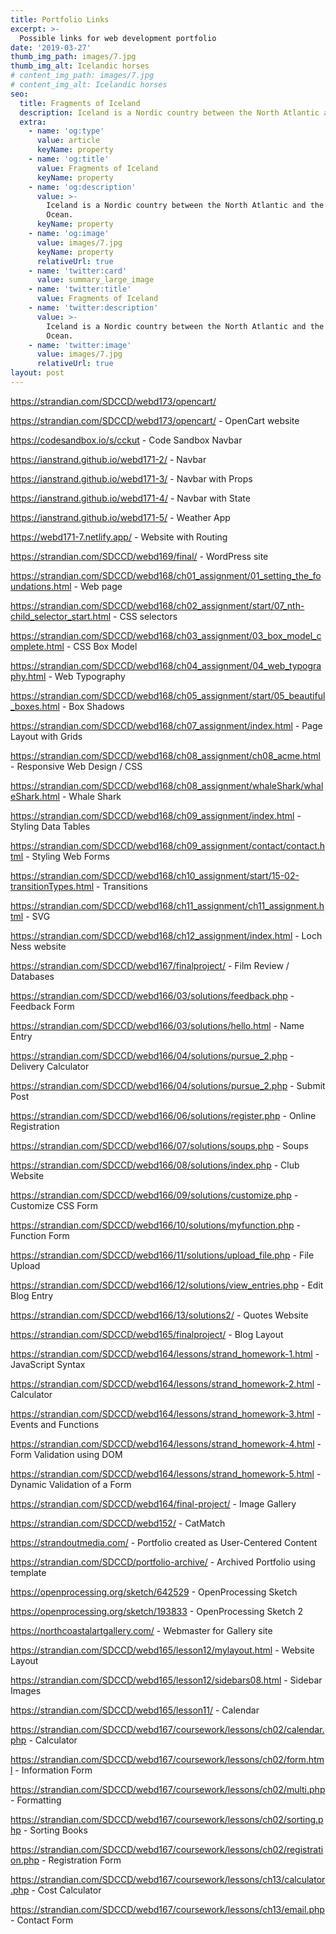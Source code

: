 ```yaml
---
title: Portfolio Links
excerpt: >-
  Possible links for web development portfolio
date: '2019-03-27'
thumb_img_path: images/7.jpg
thumb_img_alt: Icelandic horses
# content_img_path: images/7.jpg
# content_img_alt: Icelandic horses
seo:
  title: Fragments of Iceland
  description: Iceland is a Nordic country between the North Atlantic and the Arctic Ocean.
  extra:
    - name: 'og:type'
      value: article
      keyName: property
    - name: 'og:title'
      value: Fragments of Iceland
      keyName: property
    - name: 'og:description'
      value: >-
        Iceland is a Nordic country between the North Atlantic and the Arctic
        Ocean.
      keyName: property
    - name: 'og:image'
      value: images/7.jpg
      keyName: property
      relativeUrl: true
    - name: 'twitter:card'
      value: summary_large_image
    - name: 'twitter:title'
      value: Fragments of Iceland
    - name: 'twitter:description'
      value: >-
        Iceland is a Nordic country between the North Atlantic and the Arctic
        Ocean.
    - name: 'twitter:image'
      value: images/7.jpg
      relativeUrl: true
layout: post
---
```


<a href="https://strandian.com/SDCCD/webd173/opencart/" target="_blank">https://strandian.com/SDCCD/webd173/opencart/</a>

https://strandian.com/SDCCD/webd173/opencart/ - OpenCart website

https://codesandbox.io/s/cckut - Code Sandbox Navbar

https://ianstrand.github.io/webd171-2/ - Navbar

https://ianstrand.github.io/webd171-3/ - Navbar with Props

https://ianstrand.github.io/webd171-4/ - Navbar with State

https://ianstrand.github.io/webd171-5/ - Weather App

https://webd171-7.netlify.app/ - Website with Routing

https://strandian.com/SDCCD/webd169/final/ - WordPress site

https://strandian.com/SDCCD/webd168/ch01_assignment/01_setting_the_foundations.html - Web page

https://strandian.com/SDCCD/webd168/ch02_assignment/start/07_nth-child_selector_start.html - CSS selectors

https://strandian.com/SDCCD/webd168/ch03_assignment/03_box_model_complete.html - CSS Box Model

https://strandian.com/SDCCD/webd168/ch04_assignment/04_web_typography.html - Web Typography

https://strandian.com/SDCCD/webd168/ch05_assignment/start/05_beautiful_boxes.html - Box Shadows

https://strandian.com/SDCCD/webd168/ch07_assignment/index.html - Page Layout with Grids

https://strandian.com/SDCCD/webd168/ch08_assignment/ch08_acme.html - Responsive Web Design / CSS

https://strandian.com/SDCCD/webd168/ch08_assignment/whaleShark/whaleShark.html - Whale Shark

https://strandian.com/SDCCD/webd168/ch09_assignment/index.html - Styling Data Tables

https://strandian.com/SDCCD/webd168/ch09_assignment/contact/contact.html - Styling Web Forms

https://strandian.com/SDCCD/webd168/ch10_assignment/start/15-02-transitionTypes.html - Transitions

https://strandian.com/SDCCD/webd168/ch11_assignment/ch11_assignment.html - SVG

https://strandian.com/SDCCD/webd168/ch12_assignment/index.html - Loch Ness website

https://strandian.com/SDCCD/webd167/finalproject/ - Film Review / Databases

https://strandian.com/SDCCD/webd166/03/solutions/feedback.php - Feedback Form

https://strandian.com/SDCCD/webd166/03/solutions/hello.html - Name Entry

https://strandian.com/SDCCD/webd166/04/solutions/pursue_2.php - Delivery Calculator

https://strandian.com/SDCCD/webd166/04/solutions/pursue_2.php - Submit Post

https://strandian.com/SDCCD/webd166/06/solutions/register.php - Online Registration

https://strandian.com/SDCCD/webd166/07/solutions/soups.php - Soups

https://strandian.com/SDCCD/webd166/08/solutions/index.php - Club Website


https://strandian.com/SDCCD/webd166/09/solutions/customize.php - Customize CSS Form

https://strandian.com/SDCCD/webd166/10/solutions/myfunction.php - Function Form

https://strandian.com/SDCCD/webd166/11/solutions/upload_file.php - File Upload

https://strandian.com/SDCCD/webd166/12/solutions/view_entries.php - Edit Blog Entry

https://strandian.com/SDCCD/webd166/13/solutions2/ - Quotes Website

https://strandian.com/SDCCD/webd165/finalproject/ - Blog Layout

https://strandian.com/SDCCD/webd164/lessons/strand_homework-1.html - JavaScript Syntax

https://strandian.com/SDCCD/webd164/lessons/strand_homework-2.html - Calculator

https://strandian.com/SDCCD/webd164/lessons/strand_homework-3.html - Events and Functions

https://strandian.com/SDCCD/webd164/lessons/strand_homework-4.html - Form Validation using DOM

https://strandian.com/SDCCD/webd164/lessons/strand_homework-5.html - Dynamic Validation of a Form

https://strandian.com/SDCCD/webd164/final-project/ - Image Gallery

https://strandian.com/SDCCD/webd152/ - CatMatch

https://strandoutmedia.com/ - Portfolio created as User-Centered Content

https://strandian.com/SDCCD/portfolio-archive/ - Archived Portfolio using template

https://openprocessing.org/sketch/642529 - OpenProcessing Sketch

https://openprocessing.org/sketch/193833 - OpenProcessing Sketch 2

https://northcoastalartgallery.com/ - Webmaster for Gallery site

https://strandian.com/SDCCD/webd165/lesson12/mylayout.html - Website Layout

https://strandian.com/SDCCD/webd165/lesson12/sidebars08.html - Sidebar Images

https://strandian.com/SDCCD/webd165/lesson11/ - Calendar

https://strandian.com/SDCCD/webd167/coursework/lessons/ch02/calendar.php - Calculator

https://strandian.com/SDCCD/webd167/coursework/lessons/ch02/form.html - Information Form

https://strandian.com/SDCCD/webd167/coursework/lessons/ch02/multi.php - Formatting

https://strandian.com/SDCCD/webd167/coursework/lessons/ch02/sorting.php - Sorting Books

https://strandian.com/SDCCD/webd167/coursework/lessons/ch02/registration.php - Registration Form

https://strandian.com/SDCCD/webd167/coursework/lessons/ch13/calculator.php - Cost Calculator

https://strandian.com/SDCCD/webd167/coursework/lessons/ch13/email.php - Contact Form

